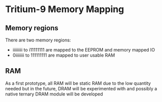 
# Tritium-9 Memory Mapping

## Memory regions
There are two memory regions:
* iiiiiiiii to i11111111 are mapped to the EEPROM and memory mapped IO
* 0iiiiiiii to 111111111 are mapped to user usable RAM

## RAM
As a first prototype, all RAM will be static RAM due to the low quantity needed but in the future, DRAM will be experimented with and possibly a native ternary DRAM module will be developed
